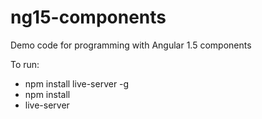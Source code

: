# ng15-components
Demo code for programming with Angular 1.5 components

To run:

- npm install live-server -g
- npm install 
- live-server
